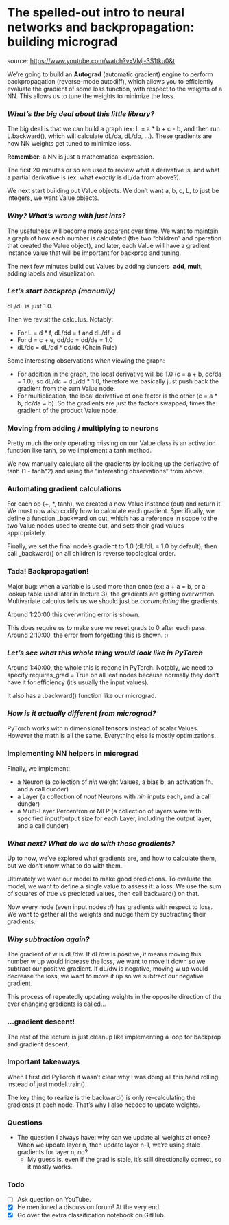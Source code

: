 # The spelled-out intro to neural networks and backpropagation: building micrograd

source: <https://www.youtube.com/watch?v=VMj-3S1tku0&t>

We’re going to build an **Autograd** (automatic gradient) engine to perform backpropagation (reverse-mode autodiff), which allows you to efficiently evaluate the gradient of some loss function, with respect to the weights of a NN. This allows us to tune the weights to minimize the loss.
### **_What’s the big deal about this little library?_**

The big deal is that we can build a graph (ex: L = a * b + c - b, and then run L.backward(), which will calculate dL/da, dL/db, …). These gradients are how NN weights get tuned to minimize loss. 

**Remember:** a NN is just a mathematical expression.

The first 20 minutes or so are used to review what a derivative is, and what a partial derivative is (ex: what _exactly_ is dL/da from above?).

We next start building out Value objects. We don’t want a, b, c, L, to just be integers, we want Value objects. 
### **_Why? What’s wrong with just ints?_**

The usefulness will become more apparent over time. We want to maintain a graph of how each number is calculated (the two “children” and operation that created the Value object), and later, each Value will have a gradient instance value that will be important for backprop and tuning.

The next few minutes build out Values by adding dunders  __add__, __mult__, adding labels and visualization.
### **_Let’s start backprop (manually)_**

dL/dL is just 1.0.

Then we revisit the calculus. Notably:

- For L = d * f, dL/dd = f and dL/df = d
- For d = c + e, dd/dc = dd/de = 1.0
- dL/dc = dL/dd * dd/dc (Chain Rule)

Some interesting observations when viewing the graph:
- For addition in the graph, the local derivative will be 1.0 (c = a + b, dc/da = 1.0), so dL/dc = dL/dd * 1.0, therefore we basically just push back the gradient from the sum Value node.
- For multiplication, the local derivative of one factor is the other (c = a * b, dc/da = b). So the gradients are just the factors swapped, times the gradient of the product Value node.

### **Moving from adding / multiplying to neurons**

Pretty much the only operating missing on our Value class is an activation function like tanh, so we implement a tanh method.

We now manually calculate all the gradients by looking up the derivative of tanh (1 - tanh^2) and using the “interesting observations” from above.
### **Automating gradient calculations**

For each op (+, \*, tanh), we created a new Value instance (out) and return it. We must now also codify how to calculate each gradient. Specifically, we define a function \_backward on out, which has a reference in scope to the two Value nodes used to create out, and sets their grad values appropriately.

Finally, we set the final node’s gradient to 1.0 (dL/dL = 1.0 by default), then call \_backward() on all children is reverse topological order.
### **Tada! Backpropagation!**

Major bug: when a variable is used more than once (ex: a + a = b, or a lookup table used later in lecture 3), the gradients are getting overwritten. Multivariate calculus tells us we should just be _accumulating_ the gradients.

Around 1:20:00 this overwriting error is shown. 

This does require us to make sure we reset grads to 0 after each pass. Around 2:10:00, the error from forgetting this is shown. :)
### **_Let’s see what this whole thing would look like in PyTorch_** 

Around 1:40:00, the whole this is redone in PyTorch. Notably, we need to specify requires_grad = True on all leaf nodes because normally they don’t have it for efficiency (it’s usually the input values).

It also has a .backward() function like our micrograd.
### **_How is it actually different from micrograd?_**

PyTorch works with n dimensional **tensors** instead of scalar Values. However the math is all the same. Everything else is mostly optimizations.
### **Implementing NN helpers in micrograd**

Finally, we implement:

- a Neuron (a collection of _nin_ weight Values, a bias b, an activation fn. and a call dunder)
- a Layer (a collection of _nout_ Neurons with _nin_ inputs each, and a call dunder)
- a Multi-Layer Percentron or MLP (a collection of layers were with specified input/output size for each Layer, including the output layer, and a call dunder)

### **_What next? What do we do with these gradients?_**

Up to now, we’ve explored what gradients are, and how to calculate them, but we don’t know what to do with them.

Ultimately we want our model to make good predictions. To evaluate the model, we want to define a single value to assess it: a loss. We use the sum of squares of true vs predicted values, then call backward() on that.

Now every node (even input nodes :/) has gradients with respect to loss. We want to gather all the weights and nudge them by subtracting their gradients.
### **_Why subtraction again?_**

The gradient of w is dL/dw. If dL/dw is positive, it means moving this number w up would increase the loss, we want to move it down so we subtract our positive gradient. If dL/dw is negative, moving w up would decrease the loss, we want to move it up so we subtract our negative gradient.

This process of repeatedly updating weights in the opposite direction of the ever changing gradients is called…
### **…gradient descent!**

The rest of the lecture is just cleanup like implementing a loop for backprop and gradient descent.
### **Important takeaways** 

When I first did PyTorch it wasn’t clear why I was doing all this hand rolling, instead of just model.train().

The key thing to realize is the backward() is only re-calculating the gradients at each node. That’s why I also needed to update weights.
### **Questions**

- The question I always have: why can we update all weights at once? When we update layer n, then update layer n-1, we’re using stale gradients for layer n, no?
	- My guess is, even if the grad is stale, it’s still directionally correct, so it mostly works.

### **Todo**

- [ ] Ask question on YouTube.
- [x] He mentioned a discussion forum! At the very end.
- [x] Go over the extra classification notebook on GitHub.
